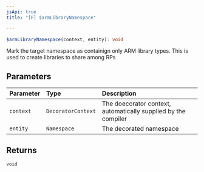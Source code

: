 ```yaml
---
jsApi: true
title: "[F] $armLibraryNamespace"

---
```

```ts
$armLibraryNamespace(context, entity): void
```

Mark the target namespace as containign only ARM library types.  This is used to create libraries to share among RPs

## Parameters

| Parameter | Type | Description |
| :------ | :------ | :------ |
| `context` | `DecoratorContext` | The doecorator context, automatically supplied by the compiler |
| `entity` | `Namespace` | The decorated namespace |

## Returns

`void`
